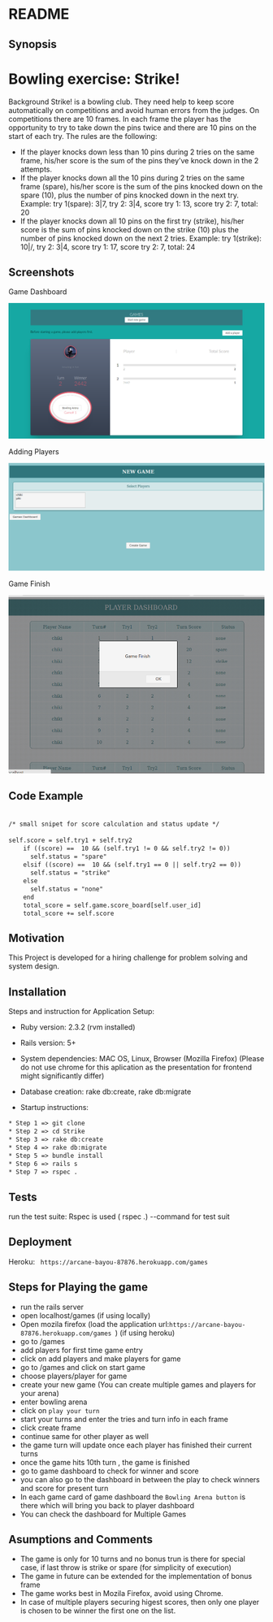 # README
## Synopsis

# Bowling exercise: Strike!

Background
Strike! is a bowling club. They need help to keep score automatically on
competitions and avoid human errors from the judges.
On competitions there are 10 frames. In each frame the player has the opportunity
to try to take down the pins twice and there are 10 pins on the start of each try.
The rules are the following:
- If the player knocks down less than 10 pins during 2 tries on the same frame,
his/her score is the sum of the pins they’ve knock down in the 2 attempts.
- If the player knocks down all the 10 pins during 2 tries on the same frame
(spare), his/her score is the sum of the pins knocked down on the spare (10),
plus the number of pins knocked down in the next try.
Example: try 1(spare): 3|7, try 2: 3|4, score try 1: 13, score try 2: 7, total: 20
- If the player knocks down all 10 pins on the first try (strike), his/her score is
the sum of pins knocked down on the strike (10) plus the number of pins
knocked down on the next 2 tries.
Example: try 1(strike): 10|/, try 2: 3|4, score try 1: 17, score try 2: 7, total: 24

## Screenshots

Game Dashboard

![alt text](https://github.com/niharika88/Strike/blob/master/app/assets/images/Screenshot%20from%202017-11-30%2023-27-21.png)

Adding Players

![alt text](https://github.com/niharika88/Strike/blob/master/app/assets/images/Screenshot%20from%202017-11-30%2019-59-36.png)

Game Finish

![alt text](https://github.com/niharika88/Strike/blob/master/app/assets/images/Screenshot%20from%202017-11-30%2020-00-36.png)

## Code Example

```

/* small snipet for score calculation and status update */

self.score = self.try1 + self.try2
    if ((score) ==  10 && (self.try1 != 0 && self.try2 != 0))
      self.status = "spare"
    elsif ((score) ==  10 && (self.try1 == 0 || self.try2 == 0))
      self.status = "strike"
    else
      self.status = "none"
    end
    total_score = self.game.score_board[self.user_id]
    total_score += self.score
```

## Motivation

This Project is developed for a hiring challenge for problem solving and system design.

## Installation

Steps and instruction for Application Setup:

* Ruby version: 2.3.2 (rvm installed)

* Rails version: 5+

* System dependencies: MAC OS, Linux, Browser (Mozilla Firefox) (Please do not use chrome for this aplication as the presentation for frontend might significantly differ)

* Database creation: rake db:create, rake db:migrate

* Startup instructions: 

```
* Step 1 => git clone 
* Step 2 => cd Strike
* Step 3 => rake db:create
* Step 4 => rake db:migrate
* Step 5 => bundle install 
* Step 6 => rails s
* Step 7 => rspec .
```

## Tests

run the test suite: Rspec is used ( rspec .) --command for test suit

## Deployment

Heroku: ``` https://arcane-bayou-87876.herokuapp.com/games```

## Steps for Playing the game

* run the rails server
* open localhost/games (if using locally)
* Open mozila firefox (load the application url:```https://arcane-bayou-87876.herokuapp.com/games ```) (if using heroku)
* go to /games
* add players for first time game entry
* click on add players and make players for game
* go to /games and click on start game 
* choose players/player for game
* create your new game (You can create multiple games and players for your arena)
* enter bowling arena
* click on ```play your turn```
* start your turns and enter the tries and turn info in each frame 
* click create frame
* continue same for other player as well
* the game turn will update once each player has finished their current turns
* once the game hits 10th turn , the game is finished
* go to game dashboard to check for winner and score
* you can also go to the dashboard in between the play to check winners and score for present turn
* In each game card of game dashboard the ```Bowling Arena button``` is there which will bring you back to player dashboard
* You can check the dashboard for Multiple Games

## Asumptions and Comments

* The game is only for 10 turns and no bonus trun is there for special case, if last throw is strike or spare (for simplicity of execution)
* The game in future can be extended for the implementation of bonus frame
* The game works best in Mozila Firefox, avoid using Chrome.
* In case of multiple players securing higest scores, then only one player is chosen to be winner the first one on the list.










